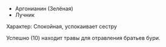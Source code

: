 - Аргонианин (Зелёная)
- Лучник

Характер:
Спокойная, успокаивает сестру




Успешно (10) находит травы для отравления братьев бури.
